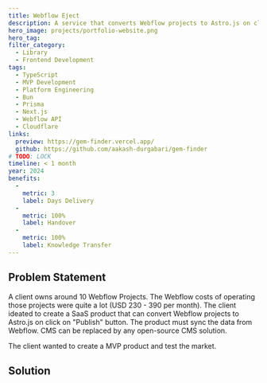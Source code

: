 ```yaml
---
title: Webflow Eject
description: A service that converts Webflow projects to Astro.js on click on "Publish" button.
hero_image: projects/portfolio-website.png
hero_tag: 
filter_category:
  - Library
  - Frontend Development
tags:
  - TypeScript
  - MVP Development
  - Platform Engineering
  - Bun
  - Prisma
  - Next.js
  - Webflow API
  - Cloudflare
links:
  preview: https://gem-finder.vercel.app/
  github: https://github.com/aakash-durgabari/gem-finder
# TODO: LOCK
timeline: < 1 month
year: 2024
benefits:
  - 
    metric: 3
    label: Days Delivery
  - 
    metric: 100%
    label: Handover
  - 
    metric: 100%
    label: Knowledge Transfer
---
```


## Problem Statement

A client owns around 10 Webflow Projects. The Webflow costs of operating those projects were quite a lot (USD 230 - 390 per month). The client ideated to create a SaaS product that can convert Webflow projects to Astro.js on click on "Publish" button. The product must sync the data from Webflow. CMS can be replaced by any open-source CMS solution.

The client wanted to create a MVP product and test the market.

##

## Solution

